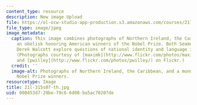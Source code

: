 ```yaml
---
content_type: resource
description: New image Upload
file: https://ol-ocw-studio-app-production.s3.amazonaws.com/courses/21l-315-prizewinners-spring-2007/000453d720be79c66d08ba5ac70207de_21l-315s07-th.jpg
file_type: image/jpeg
image_metadata:
  caption: This image combines photographs of Northern Ireland, the Caribbean, and
    an obelisk honoring American winners of the Nobel Prize. Both Seamus Heaney and
    Derek Walcott explore questions of national identity and language in their work.
    (Photographs courtesy of [maximk](http://www.flickr.com/photos/maximk/), [sharkbait](http://www.flickr.com/photos/sharkbait/),
    and [pwilley](http://www.flickr.com/photos/pwilley/) on Flickr.)
  credit: ''
  image-alt: Photographs of Northern Ireland, the Caribbean, and a monument to American
    Nobel Prize winners.
resourcetype: Image
title: 21l-315s07-th.jpg
uid: 000453d7-20be-79c6-6d08-ba5ac70207de
---
```


